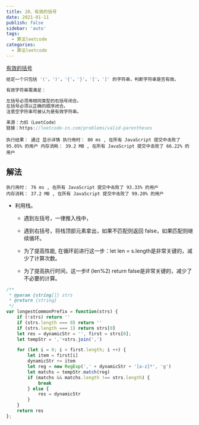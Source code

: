 ```yaml
---
title: 20、有效的括号
date: 2021-01-11
publish: false
sidebar: 'auto'
tags: 
  - 算法leetcode
categories:
  - 算法leetcode
---
```

[有效的括号](https://leetcode-cn.com/problems/valid-parentheses/)

```js
给定一个只包括 '('，')'，'{'，'}'，'['，']' 的字符串，判断字符串是否有效。

有效字符串需满足：

左括号必须用相同类型的右括号闭合。
左括号必须以正确的顺序闭合。
注意空字符串可被认为是有效字符串。

来源：力扣（LeetCode）
链接：https://leetcode-cn.com/problems/valid-parentheses
```

`
执行结果： 通过 显示详情 执行用时： 80 ms , 在所有 JavaScript 提交中击败了 95.05% 的用户 内存消耗： 39.2 MB , 在所有 JavaScript 提交中击败了 66.22% 的用户
`

## 解法

`执行用时： 76 ms , 在所有 JavaScript 提交中击败了 93.33% 的用户 `  
`内存消耗： 37.2 MB , 在所有 JavaScript 提交中击败了 99.20% 的用户`

- 利用栈。  
    - 遇到左括号，一律推入栈中，  
    - 遇到右括号，将栈顶部元素拿出，如果不匹配则返回 false，如果匹配则继续循环。  

    - 为了提高性能, 在循环前进行这一步：let len = s.length是非常关键的，减少了计算次数。  
    - 为了提高执行时间，这一步if (len%2) return false是非常关键的，减少了不必要的计算。  

```js
/**
 * @param {string[]} strs
 * @return {string}
 */
var longestCommonPrefix = function(strs) {
    if (!strs) return ''
    if (strs.length === 0) return ''
    if (strs.length === 1) return strs[0]
    let res = dynamicStr = '', first = strs[0];
    let tempStr = ','+strs.join(',')

    for (let i = 0; i < first.length; i ++) {
        let item = first[i]
        dynamicStr += item
        let reg = new RegExp(',' + dynamicStr + '[a-z]*', 'g')
        let matchs = tempStr.match(reg)
        if (matchs && matchs.length !== strs.length) {
            break
        } else {
            res = dynamicStr
        }
    }
    return res
};
```
